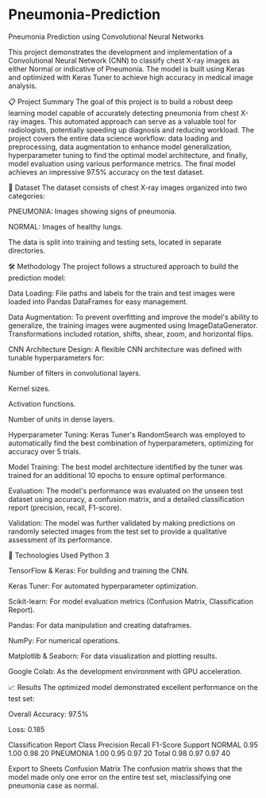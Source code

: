 # Pneumonia-Prediction
Pneumonia Prediction using Convolutional Neural Networks


This project demonstrates the development and implementation of a Convolutional Neural Network (CNN) to classify chest X-ray images as either Normal or indicative of Pneumonia. The model is built using Keras and optimized with Keras Tuner to achieve high accuracy in medical image analysis.

📋 Project Summary
The goal of this project is to build a robust deep learning model capable of accurately detecting pneumonia from chest X-ray images. This automated approach can serve as a valuable tool for radiologists, potentially speeding up diagnosis and reducing workload. The project covers the entire data science workflow: data loading and preprocessing, data augmentation to enhance model generalization, hyperparameter tuning to find the optimal model architecture, and finally, model evaluation using various performance metrics. The final model achieves an impressive 97.5% accuracy on the test dataset.

📂 Dataset
The dataset consists of chest X-ray images organized into two categories:

PNEUMONIA: Images showing signs of pneumonia.

NORMAL: Images of healthy lungs.

The data is split into training and testing sets, located in separate directories.

🛠️ Methodology
The project follows a structured approach to build the prediction model:

Data Loading: File paths and labels for the train and test images were loaded into Pandas DataFrames for easy management.

Data Augmentation: To prevent overfitting and improve the model's ability to generalize, the training images were augmented using ImageDataGenerator. Transformations included rotation, shifts, shear, zoom, and horizontal flips.

CNN Architecture Design: A flexible CNN architecture was defined with tunable hyperparameters for:

Number of filters in convolutional layers.

Kernel sizes.

Activation functions.

Number of units in dense layers.

Hyperparameter Tuning: Keras Tuner's RandomSearch was employed to automatically find the best combination of hyperparameters, optimizing for accuracy over 5 trials.

Model Training: The best model architecture identified by the tuner was trained for an additional 10 epochs to ensure optimal performance.

Evaluation: The model's performance was evaluated on the unseen test dataset using accuracy, a confusion matrix, and a detailed classification report (precision, recall, F1-score).

Validation: The model was further validated by making predictions on randomly selected images from the test set to provide a qualitative assessment of its performance.

🚀 Technologies Used
Python 3

TensorFlow & Keras: For building and training the CNN.

Keras Tuner: For automated hyperparameter optimization.

Scikit-learn: For model evaluation metrics (Confusion Matrix, Classification Report).

Pandas: For data manipulation and creating dataframes.

NumPy: For numerical operations.

Matplotlib & Seaborn: For data visualization and plotting results.

Google Colab: As the development environment with GPU acceleration.

📈 Results
The optimized model demonstrated excellent performance on the test set:

Overall Accuracy: 97.5%

Loss: 0.185

Classification Report
Class	Precision	Recall	F1-Score	Support
NORMAL	0.95	1.00	0.98	20
PNEUMONIA	1.00	0.95	0.97	20
Total	0.98	0.97	0.97	40

Export to Sheets
Confusion Matrix
The confusion matrix shows that the model made only one error on the entire test set, misclassifying one pneumonia case as normal.
